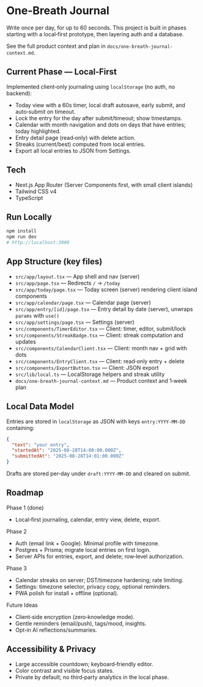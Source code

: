 # One‑Breath Journal

Write once per day, for up to 60 seconds. This project is built in phases starting with a local‑first prototype, then layering auth and a database.

See the full product context and plan in `docs/one-breath-journal-context.md`.

## Current Phase — Local‑First

Implemented client‑only journaling using `localStorage` (no auth, no backend):
- Today view with a 60s timer, local draft autosave, early submit, and auto‑submit on timeout.
- Lock the entry for the day after submit/timeout; show timestamps.
- Calendar with month navigation and dots on days that have entries; today highlighted.
- Entry detail page (read‑only) with delete action.
- Streaks (current/best) computed from local entries.
- Export all local entries to JSON from Settings.

## Tech
- Next.js App Router (Server Components first, with small client islands)
- Tailwind CSS v4
- TypeScript

## Run Locally

```bash
npm install
npm run dev
# http://localhost:3000
```

## App Structure (key files)
- `src/app/layout.tsx` — App shell and nav (server)
- `src/app/page.tsx` — Redirects `/` → `/today`
- `src/app/today/page.tsx` — Today screen (server) rendering client island components
- `src/app/calendar/page.tsx` — Calendar page (server)
- `src/app/entry/[id]/page.tsx` — Entry detail by date (server), unwraps `params` with `use()`
- `src/app/settings/page.tsx` — Settings (server)
- `src/components/TimerEditor.tsx` — Client: timer, editor, submit/lock
- `src/components/StreakBadge.tsx` — Client: streak computation and updates
- `src/components/CalendarClient.tsx` — Client: month nav + grid with dots
- `src/components/EntryClient.tsx` — Client: read‑only entry + delete
- `src/components/ExportButton.tsx` — Client: JSON export
- `src/lib/local.ts` — LocalStorage helpers and streak utility
- `docs/one-breath-journal-context.md` — Product context and 1‑week plan

## Local Data Model
Entries are stored in `localStorage` as JSON with keys `entry:YYYY-MM-DD` containing:

```json
{
  "text": "your entry",
  "startedAt": "2025-08-28T14:00:00.000Z",
  "submittedAt": "2025-08-28T14:01:00.000Z"
}
```

Drafts are stored per‑day under `draft:YYYY-MM-DD` and cleared on submit.

## Roadmap
Phase 1 (done)
- Local‑first journaling, calendar, entry view, delete, export.

Phase 2
- Auth (email link + Google). Minimal profile with timezone.
- Postgres + Prisma; migrate local entries on first login.
- Server APIs for entries, export, and delete; row‑level authorization.

Phase 3
- Calendar streaks on server; DST/timezone hardening; rate limiting.
- Settings: timezone selector, privacy copy, optional reminders.
- PWA polish for install + offline (optional).

Future Ideas
- Client‑side encryption (zero‑knowledge mode).
- Gentle reminders (email/push), tags/mood, insights.
- Opt‑in AI reflections/summaries.

## Accessibility & Privacy
- Large accessible countdown; keyboard‑friendly editor.
- Color contrast and visible focus states.
- Private by default; no third‑party analytics in the local phase.
